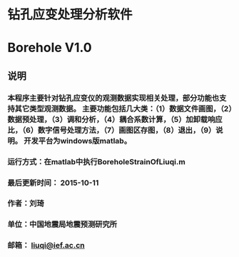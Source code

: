 # 钻孔应变处理分析软件
# Borehole V1.0
## 说明
### 本程序主要针对钻孔应变仪的观测数据实现相关处理，部分功能也支持其它类型观测数据。 主要功能包括几大类：（1）数据文件画图，（2）数据预处理，（3）调和分析，（4）耦合系数计算，（5）加卸载响应比，（6）数字信号处理方法，（7）画图区存图，（8）退出，（9）说明。 开发平台为windows版matlab。
### 运行方式：在matlab中执行BoreholeStrainOfLiuqi.m
### 最后更新时间： 2015-10-11
### 作者：刘琦
### 单位：中国地震局地震预测研究所
### 邮箱： liuqi@ief.ac.cn
